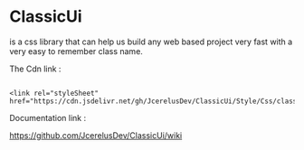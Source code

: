 # ClassicUi 
is a css library that can help us build any web based project
very fast with a very easy to remember class name.

The Cdn link :

<pre><code>
&lt;link rel="styleSheet" href="https://cdn.jsdelivr.net/gh/JcerelusDev/ClassicUi/Style/Css/classicui.min.css"/&gt;
</code></pre>


Documentation link :

https://github.com/JcerelusDev/ClassicUi/wiki

